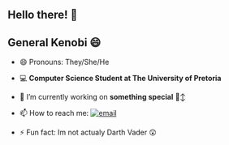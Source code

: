 ## Hello there! 👋
## General Kenobi 😄

<!--
**VadersTouch/VadersTouch** is a ✨ _special_ ✨ repository because its `README.md` (this file) appears on your GitHub profile.

Here are some ideas to get you started:

- 🔭 I’m currently working on ...
- 🌱 I’m currently learning ...
- 👯 I’m looking to collaborate on ...
- 🤔 I’m looking for help with ...
- 💬 Ask me about ...
- 📫 How to reach me: ...
- 😄 Pronouns: ...
- ⚡ Fun fact: ...
-->
- 😄 Pronouns: They/She/He
- 💻 **Computer Science Student at The University of Pretoria** </br>
- 🔭 I’m currently working on **something special** 🙂‍↕️
- 📫 How to reach me: [![email](https://img.shields.io/badge/Email-D14836?logo=gmail&logoColor=white)](mailto:VadersTouch@gmail.com)</br>


  
- ⚡ Fun fact: Im not actualy Darth Vader 😲
